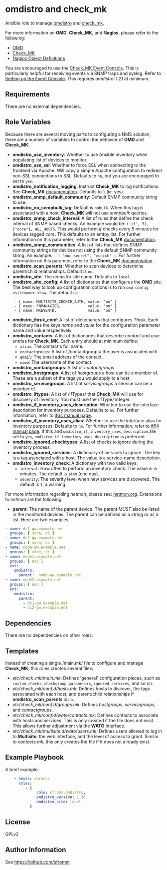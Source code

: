 omdistro and check_mk
=====================

Ansible role to manage [omdistro](http://omdistro.org) and
[check_mk](https://mathias-kettner.de/check_mk.html).

For more information on **OMD**, **Check_MK**, and **Nagios**, please refer to
the following:

- [OMD](http://omdistro.org/doc)
- [Check_MK](https://mathias-kettner.de/checkmk.html)
- [Nagios Object Definitions](http://nagios.sourceforge.net/docs/3_0/objectdefinitions.html)

You are encouraged to use the
[Check_MK Event Console](https://mathias-kettner.de/checkmk_mkeventd.html).
This is particularly helpful for receiving events via SNMP traps and
syslog.  Refer to 
[Setting up the Event Console](https://mathias-kettner.de/checkmk_mkeventd_setup.html).
This requires *omdistro-1.21* at minimum.

Requirements
------------

There are no external dependencies.

Role Variables
--------------

Because there are several moving parts to configuring a NMS solution,
there are a number of variables to control the behavior of **OMD** and
**Check_MK**.

- **omdistro_use_inventory**: Whether to use Ansible inventory when
  populating list of devices to monitor.
- **omdistro_use_ssl**: Whether to force SSL when connecting to the
  frontend via Apache.  Will copy a simple Apache configuration to
  redirect non-SSL connections to SSL.  Defaults to `no`, but you are
  encouraged to set to `yes`.
- **omdistro_notification_logging**: Instruct **Check_MK** to log
  notifications.  See **Check_MK**
  [documentation](https://mathias-kettner.de/checkmk_flexible_notifications.html).
  Defaults to `1` (ie. yes).
- **omdistro_snmp_default_community**: Default SNMP community string to use.
- **omdistro_no_snmpbulk_tag**:  Default is `nobulk`.  When this tag is
  associated with a host, **Check_MK** will not use *snmpbulk* queries.
- **omdistro_snmp_check_interval**: A list of rules that define the
  check interval of SNMP based checks.  An example would be:
  `('if', 5), ["core"], ALL_HOSTS`.  This would perform *if* checks
  every 5 minutes for devices tagged *core*.  This defaults to an emtpy
  list.  For further infomration on this parameter, refer to the
  **Check_MK** [documentation](https://mathias-kettner.de/checkmk_configvars.html#snmp_check_interval).
- **omdistro_snmp_communities**: A list of lists that defines SNMP
  community strings for devices not using the default SNMP community
  string.  An example: `- [ "muc-secret", "munich" ]`.  For further information
  on this paramter, refer to the **Check_MK** [documentation](https://mathias-kettner.de/checkmk_snmp.html).
- **omdistro_scan_parents**: Whether to scan devices to determine
  parent/child relationships.  Default is `no`.
- **omdistro_site**:  The *omdistro* site name.  Defaults to `local`.
- **omdistro_site_config**:  A list of dictionaries that configures the
  **OMD** site.  The best way to look up configuration options is to run
  `omd config <sitename> show`.  The default is:
```
    - { name: MULTISITE_COOKIE_AUTH, value: "on" }
    - { name: PNP4NAGIOS,            value: "on" }
    - { name: MKEVENTD,              value: "on" }
```
- **omdistro_thruk_conf**: A list of dictionaries that configures *Thruk*.
  Each dictionary has the keys *name* and *value* for the configuration
  parameter name and value respectively.
- **omdistro_contacts**: A list of dictionaries that describe *contact*
  and *user* entries for **Check_MK**.  Each entry should at minimum
  define:
  - `alias`: The contact's full name.
  - `contactgroups`: A list of /contactgroups/ the user is associated with.
  - `email`: The email address of the contact.
  - `name`:  The username of the contact.
- **omdistro_contactgroups**: A list of *contactgroups*.
- **omdistro_hostgroups**: A list of *hostgroups* a host can be a member
  of.  These are a subset of the tags you would apply to a host.
- **omdistro_servicegroups**: A list of *servicegroups* a service can be
  a member of.
- **omdistro_iftypes**: A list of /ifTypes/ that **Check_MK** will use
  for discovery of inventory.  You must use the /ifType/ integer.
- **omdistro_if_inventory_uses_description**: Whether to use the
  interface description for inventory purposes.  Defaults to `no`.  For
  further information, refer to [if64 manual page](http://mathias-kettner.com/checkmk_check_if64.html).
- **omdistro_if_inventory_uses_alias**:  Whether to use the interface
  alias for inventory purposes.  Defaults to `no`.  For further
  information, refer to [if64 manual page](http://mathias-kettner.com/checkmk_check_if64.html).
  If this and `omdistro_if_inventory_uses_description` are set to `yes`,
  `omdistro_if_inventory_uses_description` is preferred.
- **omdistro_ignored_checktypes**: A list of checks to ignore during the
  inventory process.
- **omdistro_ignored_services**: A dictionary of services to ignore.
  The key is a tag associated with a host.  The value is a service-name
  description.
- **omdistro_inventory_check**: A dictionary with two valid keys:
  - `interval`: How often to perform an inventory check.  The value is
    in minutes.  The default is `1440` (one day).
  - `severity`: The severity level when new services are discovered.
    The default is `1`, a warning.

For more information regarding *netmon*, please see:
[netmon.org](netmon.org).  Extensions to *netmon* are the following:

* **parent**:  The name of the parent device.  The parent *MUST* also be
  listed in the monitored devices.  The parent can be defined as a
  string or as a list.  Here are two examples:

```yaml
- name: dc1-gw.example.net
  groups: [ core, dc ]
- name: dc2-gw.example.net
  groups: [ core, dc ]
- name: node-gw.example.net
  groups: [ core, dc ]
- name: node1.example.net
  groups: [ noc ]
  ext:
    omdistro:
      parent:  node-gw.example.net
- name: node2.example.net
  groups: [ noc ]
  ext:
    omdistro:
      parent:
        - dc1-gw.example.net
        - dc2-gw.example.net
```

Dependencies
------------

There are no dependencies on other roles.

Templates
---------

Instead of creating a single /main.mk/ file to configure and manage
**Check_MK**, this roles creates several files:

- *etc/check_mk/main.mk*:  Defines 'general' configuration pieces, such
as `custom_checks`, `checkgroup_parameters`, `ignored_services`, and so
on.
- *etc/check_mk/conf.d/hosts.mk*: Defines hosts to discover, the tags
associated with each host, and parent/child relationships if
**omdistro_scan_parents** is `no`.
- *etc/check_mk/conf.d/groups.mk*: Defines *hostgroups*,
*servicegroups*, and *contactgroups*.
- *etc/check_mk/conf.d/wato/contacts.mk*: Defines contacts to associate
with hosts and services.  This is only created if the file does not
exist.  This allows further adjustment via the **WATO** interface.
- *etc/check_mk/multisite.d/wato/users.mk*: Defines users allowed to log
in to **Multisite**, the web interface, and the level of access to
grant.  Similar to *contacts.mk*, this only creates the file if it does
not already exist.

Example Playbook
----------------

A brief example:

```yaml
    - hosts: servers
      roles:
         - {
              role: sfromm.omdistro,
              omdistro_version: 1.20
              omdistro_site: local
           }
```
           
License
-------

GPLv2

Author Information
------------------

See https://github.com/sfromm
